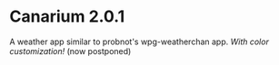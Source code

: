 # Canarium 2.0.1
A weather app similar to probnot's wpg-weatherchan app.
*With color customization!* (now postponed)

